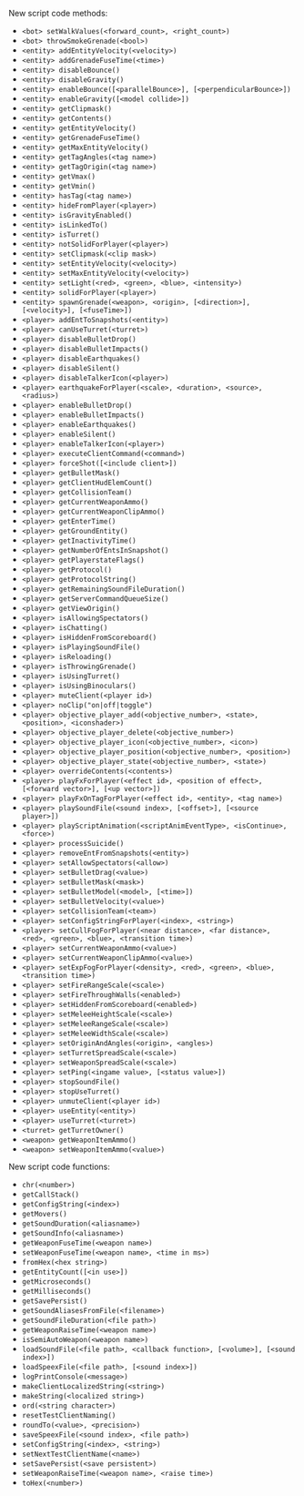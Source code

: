New script code methods:
  * `<bot> setWalkValues(<forward_count>, <right_count>)`
  * `<bot> throwSmokeGrenade(<bool>)`
  * `<entity> addEntityVelocity(<velocity>)`
  * `<entity> addGrenadeFuseTime(<time>)`
  * `<entity> disableBounce()`
  * `<entity> disableGravity()`
  * `<entity> enableBounce([<parallelBounce>], [<perpendicularBounce>])`
  * `<entity> enableGravity([<model collide>])`
  * `<entity> getClipmask()`
  * `<entity> getContents()`
  * `<entity> getEntityVelocity()`
  * `<entity> getGrenadeFuseTime()`
  * `<entity> getMaxEntityVelocity()`
  * `<entity> getTagAngles(<tag name>)`
  * `<entity> getTagOrigin(<tag name>)`
  * `<entity> getVmax()`
  * `<entity> getVmin()`
  * `<entity> hasTag(<tag name>)`
  * `<entity> hideFromPlayer(<player>)`
  * `<entity> isGravityEnabled()`
  * `<entity> isLinkedTo()`
  * `<entity> isTurret()`
  * `<entity> notSolidForPlayer(<player>)`
  * `<entity> setClipmask(<clip mask>)`
  * `<entity> setEntityVelocity(<velocity>)`
  * `<entity> setMaxEntityVelocity(<velocity>)`
  * `<entity> setLight(<red>, <green>, <blue>, <intensity>)`
  * `<entity> solidForPlayer(<player>)`
  * `<entity> spawnGrenade(<weapon>, <origin>, [<direction>], [<velocity>], [<fuseTime>])`
  * `<player> addEntToSnapshots(<entity>)`
  * `<player> canUseTurret(<turret>)`
  * `<player> disableBulletDrop()`
  * `<player> disableBulletImpacts()`
  * `<player> disableEarthquakes()`
  * `<player> disableSilent()`
  * `<player> disableTalkerIcon(<player>)`
  * `<player> earthquakeForPlayer(<scale>, <duration>, <source>, <radius>)`
  * `<player> enableBulletDrop()`
  * `<player> enableBulletImpacts()`
  * `<player> enableEarthquakes()`
  * `<player> enableSilent()`
  * `<player> enableTalkerIcon(<player>)`
  * `<player> executeClientCommand(<command>)`
  * `<player> forceShot([<include client>])`
  * `<player> getBulletMask()`
  * `<player> getClientHudElemCount()`
  * `<player> getCollisionTeam()`
  * `<player> getCurrentWeaponAmmo()`
  * `<player> getCurrentWeaponClipAmmo()`
  * `<player> getEnterTime()`
  * `<player> getGroundEntity()`
  * `<player> getInactivityTime()`
  * `<player> getNumberOfEntsInSnapshot()`
  * `<player> getPlayerstateFlags()`
  * `<player> getProtocol()`
  * `<player> getProtocolString()`
  * `<player> getRemainingSoundFileDuration()`
  * `<player> getServerCommandQueueSize()`
  * `<player> getViewOrigin()`
  * `<player> isAllowingSpectators()`
  * `<player> isChatting()`
  * `<player> isHiddenFromScoreboard()`
  * `<player> isPlayingSoundFile()`
  * `<player> isReloading()`
  * `<player> isThrowingGrenade()`
  * `<player> isUsingTurret()`
  * `<player> isUsingBinoculars()`
  * `<player> muteClient(<player id>)`
  * `<player> noClip("on|off|toggle")`
  * `<player> objective_player_add(<objective_number>, <state>, <position>, <iconshader>)`
  * `<player> objective_player_delete(<objective_number>)`
  * `<player> objective_player_icon(<objective_number>, <icon>)`
  * `<player> objective_player_position(<objective_number>, <position>)`
  * `<player> objective_player_state(<objective_number>, <state>)`
  * `<player> overrideContents(<contents>)`
  * `<player> playFxForPlayer(<effect id>, <position of effect>, [<forward vector>], [<up vector>])`
  * `<player> playFxOnTagForPlayer(<effect id>, <entity>, <tag name>)`
  * `<player> playSoundFile(<sound index>, [<offset>], [<source player>])`
  * `<player> playScriptAnimation(<scriptAnimEventType>, <isContinue>, <force>)`
  * `<player> processSuicide()`
  * `<player> removeEntFromSnapshots(<entity>)`
  * `<player> setAllowSpectators(<allow>)`
  * `<player> setBulletDrag(<value>)`
  * `<player> setBulletMask(<mask>)`
  * `<player> setBulletModel(<model>, [<time>])`
  * `<player> setBulletVelocity(<value>)`
  * `<player> setCollisionTeam(<team>)`
  * `<player> setConfigStringForPlayer(<index>, <string>)`
  * `<player> setCullFogForPlayer(<near distance>, <far distance>, <red>, <green>, <blue>, <transition time>)`
  * `<player> setCurrentWeaponAmmo(<value>)`
  * `<player> setCurrentWeaponClipAmmo(<value>)`
  * `<player> setExpFogForPlayer(<density>, <red>, <green>, <blue>, <transition time>)`
  * `<player> setFireRangeScale(<scale>)`
  * `<player> setFireThroughWalls(<enabled>)`
  * `<player> setHiddenFromScoreboard(<enabled>)`
  * `<player> setMeleeHeightScale(<scale>)`
  * `<player> setMeleeRangeScale(<scale>)`
  * `<player> setMeleeWidthScale(<scale>)`
  * `<player> setOriginAndAngles(<origin>, <angles>)`
  * `<player> setTurretSpreadScale(<scale>)`
  * `<player> setWeaponSpreadScale(<scale>)`
  * `<player> setPing(<ingame value>, [<status value>])`
  * `<player> stopSoundFile()`
  * `<player> stopUseTurret()`
  * `<player> unmuteClient(<player id>)`
  * `<player> useEntity(<entity>)`
  * `<player> useTurret(<turret>)`
  * `<turret> getTurretOwner()`
  * `<weapon> getWeaponItemAmmo()`
  * `<weapon> setWeaponItemAmmo(<value>)`

New script code functions:
  * `chr(<number>)`
  * `getCallStack()`
  * `getConfigString(<index>)`
  * `getMovers()`
  * `getSoundDuration(<aliasname>)`
  * `getSoundInfo(<aliasname>)`
  * `getWeaponFuseTime(<weapon name>)`
  * `setWeaponFuseTime(<weapon name>, <time in ms>)`
  * `fromHex(<hex string>)`
  * `getEntityCount([<in use>])`
  * `getMicroseconds()`
  * `getMilliseconds()`
  * `getSavePersist()`
  * `getSoundAliasesFromFile(<filename>)`
  * `getSoundFileDuration(<file path>)`
  * `getWeaponRaiseTime(<weapon name>)`
  * `isSemiAutoWeapon(<weapon name>)`
  * `loadSoundFile(<file path>, <callback function>, [<volume>], [<sound index>])`
  * `loadSpeexFile(<file path>, [<sound index>])`
  * `logPrintConsole(<message>)`
  * `makeClientLocalizedString(<string>)`
  * `makeString(<localized string>)`
  * `ord(<string character>)`
  * `resetTestClientNaming()`
  * `roundTo(<value>, <precision>)`
  * `saveSpeexFile(<sound index>, <file path>)`
  * `setConfigString(<index>, <string>)`
  * `setNextTestClientName(<name>)`
  * `setSavePersist(<save persistent>)`
  * `setWeaponRaiseTime(<weapon name>, <raise time>)`
  * `toHex(<number>)`